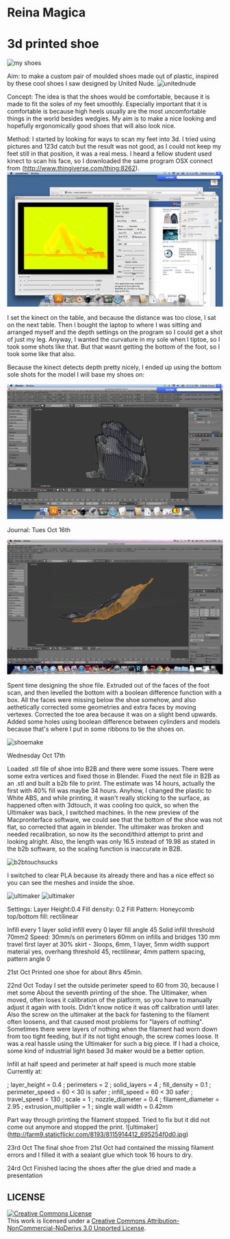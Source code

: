 # Reina Magica
# 3d printed shoe

![my shoes](http://s3images.coroflot.com/user_files/individual_files/436026_kWvmwEFBAHSPbRA2y9983V2EE.jpg)

Aim: to make a custom pair of moulded shoes made out of plastic, inspired by these cool shoes I saw designed by United Nude.
![unitednude](http://uk.dutchdesigninchina.com/wp-content/uploads/United-Nude-2-240x240.jpg)

Concept: 
The idea is that the shoes would be comfortable, because it is made to fit the soles of my feet smoothly.  Especially important that it is comfortable is because high heels usually are the most uncomfortable things in the world besides wedgies.  My aim is to make a nice looking and hopefully ergonomically good shoes that will also look nice.

Method:
I started by looking for ways to scan my feet into 3d.  I tried using pictures and 123d catch but the result was not good, as I could not keep my feet still in that position, it was a real mess.  I heard a fellow student used kinect to scan his face, so I downloaded the same program OSX connect from (http://www.thingiverse.com/thing:8262).
![kinect](https://github.com/DigitalFabricationStudio/Project_0.2/blob/master/reina.magica/shoes/screenshotkinect.png)

I set the kinect on the table, and because the distance was too close, I sat on the next table.  Then I bought the laptop to where I was sitting and arranged myself and the depth settings on the program so I could get a shot of just my leg.  Anyway, I wanted the curvature in my sole when I tiptoe, so I took some shots like that.  But that wasnt getting the bottom of the foot, so I took some like that also.

Because the kinect detects depth pretty nicely, I ended up using the bottom sole shots for the model I will base my shoes on:

![feet](https://github.com/DigitalFabricationStudio/Project_0.2/blob/master/reina.magica/shoes/screenshotfeet.png)

Journal:
Tues Oct 16th

![shoemake](https://github.com/DigitalFabricationStudio/Project_0.2/blob/master/reina.magica/shoes/Screensurface.png)

Spent time designing the shoe file.  Extruded out of the faces of the foot scan, and then levelled the bottom with a boolean difference function with a box.  All the faces were missing below the shoe somehow, and also aethetically corrected some geometries and extra faces by moving vertexes.  Corrected the toe area because it was on a slight bend upwards.  Added some holes using boolean difference between cylinders and models because that's where I put in some ribbons to tie the shoes on.

![shoemake](https://www.dropbox.com/s/adhaf34va63823h/Screen%20shot%202012-10-16%20at%204.36.52%20PM.png)

Wednesday Oct 17th

Loaded .stl file of shoe into B2B and there were some issues.  There were some extra vertices and fixed those in Blender.  Fixed the next file in B2B as an .stl and built a b2b file to print.  The estimate was 14 hours, actually the first with 40% fill was maybe 34 hours.  Anyhow, I changed the plastic to White ABS, and while printing, it wasn't really sticking to the surface, as happened often with 3dtouch, it was cooling too quick, so when the Ultimaker was back, I switched machines. In the new preview of the Macpronterface software, we could see that the bottom of the shoe was not flat, so corrected that again in blender.  The ultimaker was broken and needed recalibration, so now its the second/third attempt to print and looking alright. Also, the length was only 16.5 instead of 19.98 as stated in the b2b software, so the scaling function is inaccurate in B2B. 


![b2btouchsucks](http://farm9.staticflickr.com/8193/8096917823_82ee505c57_z.jpg)

I switched to clear PLA because its already there and has a nice effect so you can see the meshes and inside the shoe.

![ultimaker](http://farm9.staticflickr.com/8193/8096917105_a7ae74c27c_z.jpg)
![ultimaker](http://farm9.staticflickr.com/8052/8097102107_83c081ebdf_c.jpg)


Settings:
Layer Height:0.4
Fill density: 0.2
Fill Pattern: Honeycomb
top/bottom fill: rectilinear

Infill every 1 layer
solid infill every 0 layer
fill angle 45
Solid infill threshold 70mm2
Speed: 30mm/s on perimeters
60mm on infills and bridges
130 mm travel
first layer at 30%
skirt  - 3loops, 6mm, 1 layer, 5mm width
support material yes, overhang threshold 45, rectilinear, 4mm pattern spacing, pattern angle 0


21st Oct
Printed one shoe for about 8hrs 45min.

22nd Oct
Today I set the outside perimeter speed to 60 from 30, because I met some
About the seventh printing of the shoe.  The Ultimaker, when moved, often loses it calibration of the platform, so you have to manually adjust it again with tools.  Didn't know notice it was off calibration until later.  Also the screw on the ultimaker at the back for fastening to the filament often loosens, and that caused most problems for "layers of nothing".  Sometimes there were layers of nothing when the filament had worn down from too tight feeding, but if its not tight enough, the screw comes loose.  It was a real hassle using the Ultimaker for such a big piece.  If I had a choice, some kind of industrial light based 3d maker would be a better option.  

Infill at half speed and perimeter at half speed is much more stable
Currently at:

; layer_height = 0.4
; perimeters = 2
; solid_layers = 4
; fill_density = 0.1
; perimeter_speed = 60 < 30 is safer
; infill_speed = 60   < 30 safer
; travel_speed = 130
; scale = 1
; nozzle_diameter = 0.4
; filament_diameter = 2.95
; extrusion_multiplier = 1
; single wall width = 0.42mm

Part way through printing the filament stopped.  Tried to fix but it did not come out anymore and stopped the print.
![ultimaker] (http://farm9.staticflickr.com/8193/8115914412_695254f0d0.jpg)

23rd Oct
The final shoe from 21st Oct had contained the missing filament errors and I filled it with a sealant glue which took 16 hours to dry.

24rd Oct
Finished lacing the shoes after the glue dried and made a presentation

## LICENSE
<a rel="license" href="http://creativecommons.org/licenses/by-nc-nd/3.0/deed.en_US"><img alt="Creative Commons License" style="border-width:0" src="http://i.creativecommons.org/l/by-nc-nd/3.0/88x31.png" /></a><br />This work is licensed under a <a rel="license" href="http://creativecommons.org/licenses/by-nc-nd/3.0/deed.en_US">Creative Commons Attribution-NonCommercial-NoDerivs 3.0 Unported License</a>.